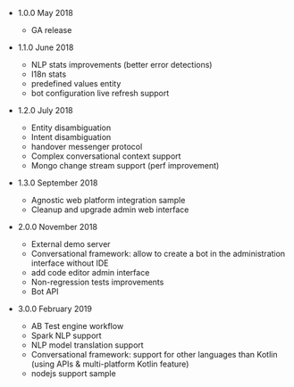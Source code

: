 - 1.0.0 May 2018
    - GA release

- 1.1.0 June 2018
    - NLP stats improvements (better error detections)
    - I18n stats
    - predefined values entity
    - bot configuration live refresh support

- 1.2.0 July 2018
    - Entity disambiguation 
    - Intent disambiguation  
    - handover messenger protocol 
    - Complex conversational context support
    - Mongo change stream support (perf improvement)
    
- 1.3.0 September 2018    
    - Agnostic web platform integration sample      
    - Cleanup and upgrade admin web interface    

- 2.0.0 November 2018
    - External demo server
    - Conversational framework: allow to create a bot in the administration interface without IDE
    - add code editor admin interface
    - Non-regression tests improvements
    - Bot API

- 3.0.0 February 2019  
    - AB Test engine workflow
    - Spark NLP support 
    - NLP model translation support       
    - Conversational framework: support for other languages than Kotlin (using APIs & multi-platform Kotlin feature)
    - nodejs support sample    